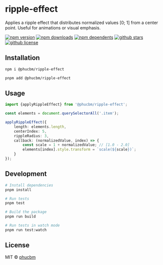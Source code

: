 # ripple-effect

Applies a ripple effect that distributes normalized values [0; 1] from a center point. Useful for animations or visual
emphasis.

[![npm version](https://badgen.net/npm/v/@phucbm/ripple-effect?icon=npm)](https://www.npmjs.com/package/@phucbm/ripple-effect)
[![npm downloads](https://badgen.net/npm/dm/@phucbm/ripple-effect?icon=npm)](https://www.npmjs.com/package/@phucbm/ripple-effect)
[![npm dependents](https://badgen.net/npm/dependents/@phucbm/ripple-effect?icon=npm)](https://www.npmjs.com/package/@phucbm/ripple-effect)
[![github stars](https://badgen.net/github/stars/phucbm/ripple-effect?icon=github)](https://github.com/phucbm/ripple-effect/)
[![github license](https://badgen.net/github/license/phucbm/ripple-effect?icon=github)](https://github.com/phucbm/ripple-effect/blob/main/LICENSE)

## Installation

```bash
npm i @phucbm/ripple-effect
```

```bash
pnpm add @phucbm/ripple-effect
```

## Usage

```typescript
import {applyRippleEffect} from '@phucbm/ripple-effect';

const elements = document.querySelectorAll('.item');

applyRippleEffect({
    length: elements.length,
    centerIndex: 5,
    rippleRadius: 3,
    callback: (normalizedValue, index) => {
        const scale = 1 + normalizedValue; // [1.0 - 2.0]
        elements[index].style.transform = `scale(${scale})`;
    }
});

```

## Development

```bash
# Install dependencies
pnpm install

# Run tests
pnpm test

# Build the package
pnpm run build

# Run tests in watch mode
pnpm run test:watch
```

## License

MIT © [phucbm](https://github.com/phucbm)
